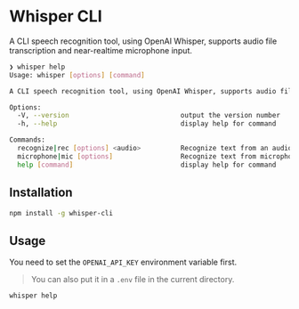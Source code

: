 # Whisper CLI

A CLI speech recognition tool, using OpenAI Whisper, supports audio file transcription and near-realtime microphone input.

```sh
❯ whisper help
Usage: whisper [options] [command]

A CLI speech recognition tool, using OpenAI Whisper, supports audio file transcription and near-realtime microphone input.

Options:
  -V, --version                            output the version number
  -h, --help                               display help for command

Commands:
  recognize|rec [options] <audio>          Recognize text from an audio file
  microphone|mic [options]                 Recognize text from microphone
  help [command]                           display help for command
```

## Installation

```sh
npm install -g whisper-cli
```

## Usage

You need to set the `OPENAI_API_KEY` environment variable first.

> You can also put it in a `.env` file in the current directory.

```sh
whisper help
```
